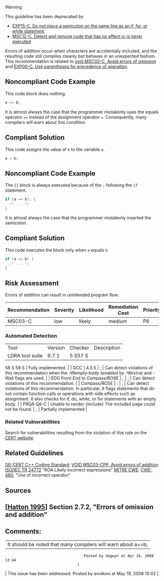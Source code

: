 > [!warning]  
>
> This guideline has been deprecated by
>
> -   [EXP15-C. Do not place a semicolon on the same line as an if, for, or while statement](EXP15-C_%20Do%20not%20place%20a%20semicolon%20on%20the%20same%20line%20as%20an%20if,%20for,%20or%20while%20statement)
> -   [MSC12-C. Detect and remove code that has no effect or is never executed](MSC12-C_%20Detect%20and%20remove%20code%20that%20has%20no%20effect%20or%20is%20never%20executed)

Errors of addition occur when characters are accidentally included, and the resulting code still compiles cleanly but behaves in an unexpected fashion.
This recommendation is related to [void MSC02-C. Avoid errors of omission](void%20MSC02-C_%20Avoid%20errors%20of%20omission) and [EXP00-C. Use parentheses for precedence of operation](EXP00-C_%20Use%20parentheses%20for%20precedence%20of%20operation).
## Noncompliant Code Example
This code block does nothing.
``` c
a == b;
```
It is almost always the case that the programmer mistakenly uses the equals operator `==` instead of the assignment operator `=`. Consequently, many compilers will warn about this condition.
## Compliant Solution
This code assigns the value of `b` to the variable `a`.
``` c
a = b;
```
## Noncompliant Code Example
The `{}` block is always executed because of the `;` following the `if` statement.
``` c
if (a == b); {
  /* ... */
}
```
It is almost always the case that the programmer mistakenly inserted the semicolon.
## Compliant Solution
This code executes the block only when `a` equals `b`.
``` c
if (a == b) {
  /* ... */
}
```
## Risk Assessment
Errors of addition can result in unintended program flow.

| Recommendation | Severity | Likelihood | Remediation Cost | Priority | Level |
| ----|----|----|----|----|----|
| MSC03-C | low | likely | medium | P6 | L2 |

### Automated Detection

|  |  |  |  |
| ----|----|----|----|
| Tool | Version | Checker | Description |
| LDRA tool suite | 9.7.1 | 5 S57 S
58 S
59 S | Fully implemented. |
| GCC | 4.3.5 | ; | Can detect violations of this recommendation when the -Wempty-body (enabled by -Wextra) and -Wall flags are used. |
| EDG Front End to Compass/ROSE | ; | ; | Can detect violations of this recommendation. |
| Compass/ROSE | ; | ; | Can detect violations of this recommendation. In particular, it flags statements that do not contain function calls or operations with side effects such as assignment. It also checks for if, do, while, or for statements with an empty body. |
| PRQA QA-C | Unable to render {include} The included page could not be found. | ; | Partially implemented |

### Related Vulnerabilities
Search for vulnerabilities resulting from the violation of this rule on the [CERT website](https://www.kb.cert.org/vulnotes/bymetric?searchview&query=FIELD+KEYWORDS+contains+MSC03-C).
## Related Guidelines
[SEI CERT C++ Coding Standard](https://wiki.sei.cmu.edu/confluence/pages/viewpage.action?pageId=88046682): [VOID MSC03-CPP. Avoid errors of addition](https://wiki.sei.cmu.edu/confluence/display/cplusplus/VOID+MSC03-CPP.+Avoid+errors+of+addition)
[ISO/IEC TR 24772](AA.-Bibliography_87152170.html#AA.Bibliography-ISO/IECTR24772) "KOA Likely incorrect expressions"
[MITRE CWE](http://cwe.mitre.org/): [CWE-480](http://cwe.mitre.org/data/definitions/480.html), "Use of incorrect operator"
## Sources
\[[Hatton 1995](AA.-Bibliography_87152170.html#AA.Bibliography-Hatton95)\] Section 2.7.2, "Errors of omission and addition"
------------------------------------------------------------------------
[](https://www.securecoding.cert.org/confluence/display/seccode/MSC02-C.+Avoid+errors+of+omission?showChildren=false&showComments=false) [](https://www.securecoding.cert.org/confluence/pages/viewpage.action?pageId=362) [](https://www.securecoding.cert.org/confluence/display/seccode/MSC04-C.+Use+comments+consistently+and+in+a+readable+fashion?showChildren=false&showComments=false)
## Comments:

|  |
| ----|
| It should be noted that many compilers will warn about a==b;
                                        Posted by dagwyn at Apr 18, 2008 13:44
                                     |
| This issue has been addressed.
                                        Posted by avolkovi at May 19, 2008 15:02
                                     |

